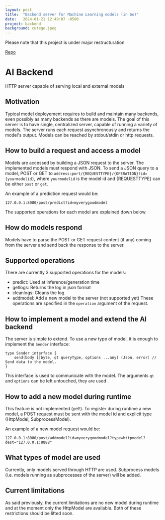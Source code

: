 ```yaml
---
layout: post
title:  "Backend server for Machine Learning models (in Go)"
date:   2024-01-21 12:49:07 -0500
project: backend
background: cutego.jpeg
---
```

Please note that this project is under major restructuration

[Repo](https://github.com/SimonTheoret/backend)

# AI Backend
HTTP server capable of serving local and external models
## Motivation
Typical model deployement requires to build and maintain many backends, even possibly as
many backends as there are models. The goal of this server is to have single,
centralized server, capable of running a variety of models. The server runs each request
asynchronously and returns the model's output. Models can be reached by stdout/stdin or
http requests.

## How to build a request and access a model
Models are accessed by building a JSON request to the server. The implemented models
must respond with JSON. To send a JSON query to a model, POST or GET to
`address:port/{REQUESTTYPE}/{OPERATION}?id={yourmodelid}`, where `yourmodelid` is the
model id and {REQUESTTYPE} can be either `post` or `get`.

An example of a prediction request would be:

    127.0.0.1:8080/post/predict?id=myverygoodmodel

The supported operations for each model are explained down below.

## How do models respond
Models have to parse the POST or GET request content (if any) coming from the server and send back the
response to the server.

## Supported operations
There are currently 3 supported operations for the models:
- predict: Used at inference/generation time
- getlogs: Returns the log in json format
- cleanlogs: Cleans the log.
- addmodel: Add a new model to the server (not supported yet)
These operations are specified in the `operation` argument of the request.

## How to implement a model and extend the AI backend
The server is simple to extend. To use a new type of model, it is enough to implement
the `Sender` interface:

    type Sender interface {
        send(body []byte, qt queryType, options ...any) (Json, error) // Send data to the model.
    }
This interface is used to communicate with the model. The arguments `qt` and `options`
can be left untouched, they are used .

## How to add a new model during runtime
This feature is not implemented (yet!).
To register during runtime a new model, a POST request must be sent with the model id
and explicit type (HttpModel, SubprocessModel).

An example of a new model request would be:

    127.0.0.1:8080/post/addmodel?id=myverygoodmodel?type=httpmodel?dest="127.0.0.1:8888"

## What types of model are used
Currently, only models served through HTTP are used. Subprocess models (i.e. models
running as subprocesses of the server) will be added.

## Current limitations
As said previously, the current limitations are no new model during runtime and at the
moment only the HttpModel are available. Both of these restrictions should be lifted
soon.
